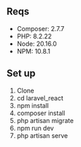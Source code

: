 ## Reqs
- Composer: 2.7.7
- PHP: 8.2.22
- Node: 20.16.0
- NPM: 10.8.1

## Set up
1. Clone
2. cd laravel_react
3. npm install
4. composer install
5. php artisan migrate
6. npm run dev
7. php artisan serve
